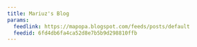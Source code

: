 ```yaml
---
title: Mariuz's Blog
params:
  feedlink: https://mapopa.blogspot.com/feeds/posts/default
  feedid: 6fd4db6fa4ca52d8e7b5b9d298810ffb
---
```

